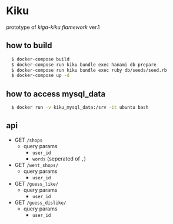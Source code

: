 # Kiku

prototype of *kiga-kiku flamework* ver.1 

## how to build
```sh
  $ docker-compose build
  $ docker-compose run kiku bundle exec hanami db prepare
  $ docker-compose run kiku bundle exec ruby db/seeds/seed.rb
  $ docker-compose up -d
```

## how to access mysql_data
```sh
  $ docker run -v kiku_mysql_data:/srv -it ubuntu bash
```

## api
  * GET `/shops`
    * query params
      * `user_id`
      * `words` (seperated of `,`)
  * GET `/went_shops/`
    * query params
      * `user_id`
  * GET `/guess_like/`
    * query params
      * `user_id`
  * GET `/guess_dislike/`
    * query params
        * `user_id`
